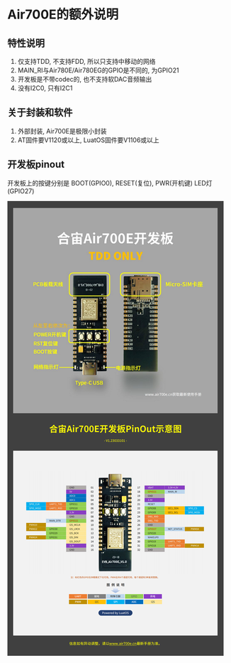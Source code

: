 # Air700E的额外说明

## 特性说明

1. 仅支持TDD, 不支持FDD, 所以只支持中移动的网络
2. MAIN_RI与Air780E/Air780EG的GPIO是不同的, 为GPIO21
3. 开发板是不带codec的, 也不支持软DAC音频输出
4. 没有I2C0, 只有I2C1

## 关于封装和软件

1. 外部封装, Air700E是极限小封装
2. AT固件要V1120或以上, LuatOS固件要V1106或以上

## 开发板pinout

开发板上的按键分别是 BOOT(GPIO0), RESET(复位), PWR(开机键) LED灯(GPIO27)

![](pinout_700e.png)
